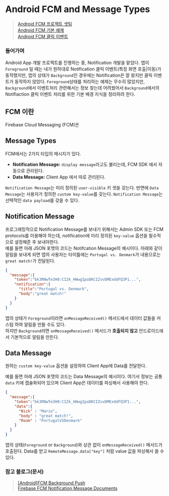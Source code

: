 # Android FCM and Message Types
> [Android FCM 프로젝트 셋팅](https://devgeek.tistory.com/5)</br>
> [Android FCM 기본 예제](https://devgeek.tistory.com/6)</br>
> [Android FCM 클릭 이벤트]()</br>

### 들어가며
Android App 개발 프로젝트를 진행하는 중, Notification 개발을 맡았다. 앱이 `Foreground` 일 때는 내가 원하대로 Notification 클릭 이벤트(특정 화면 호출|이동)가 동작했지만, 앱의 상태가 `Background`인 경우에는 Notification은 잘 왔지만 클릭 이벤트가 동작하지 않았다. `Foreground`상태를 처리하는 예제는 무수히 많았지만, `Background`에서 이벤트처리 관련해서는 정보 찾는데 어려웠어서 `Background`에서의 Notifiaction 클릭 이벤트 처리를 위한 기본 배경 지식을 정리하려 한다. 


## FCM 이란
<p>

Firebase Cloud Messaging (FCM)은 </br>

</p>

## Message Types
<p>

FCM에서는 2가지 타입의 메시지가 있다.
 - <strong>Notification Message:</strong>  `display message`라고도 불리는데, FCM SDK 에서 자동으로 관리된다.
 - <strong>Data Message:</strong> Client App 에서 따로 관리된다.

</p>
<p>

`Notification Message`는 미리 정의된 `user-visible` 키 셋을 갖는다. 반면에 `Data Message`는 사용자가 정의한 `custom key-value`를 갖는다. `Notification Message`는 선택적인 `data payload`를 갖을 수 있다. 

</p>

## Notification Message
<p>

프로그래밍적으로 Notification Message를 보내기 위해서는 Admin SDK 또는 FCM protocols를 이용해야 하는데, notification에 미리 정의된 `key-value` 옵션을 필수적으로 설정해준 후 보내야한다.</br>
예를 들면 아래 JSON 포맷의 코드는 Notifcation Message의 예시이다. 아래와 같이 알림을 보내게 되면 앱의 사용자는 타이틀에는 `Portugal vs. Denmark`가 내용으로는 `great match!`가 전달된다.

``` json
{
  "message":{
    "token":"bk3RNwTe3H0:CI2k_HHwgIpoDKCIZvvDMExUdFQ3P1...",
    "notification":{
      "title":"Portugal vs. Denmark",
      "body":"great match!"
    }
  }
}
```

</p>
<p>
 
앱의 상태가 `Foreground`이라면 `onMessageReceived()` 메서드에서 데이터 값들을 커스텀 하여 알림을 만들 수도 있다.</br>
하지만 `Background`라면 `onMessageReceived()` 메서드가 <strong>호출되지 않고</strong> 안드로이드에서 기본적으로 알림을 만든다.

</p>

## Data Message
<p>

원하는 `custom key-value` 옵션을 설정하여 Client App에 Data를 전달한다.</br>

예를 들면 아래 JSON 포맷의 코드는  Data Message의 예시이다. 여기서 정보는 공통 `data` 키에 캡슐화되어 있으며 Client App은 데이터를 파싱해서 사용해야 한다.

``` json
{
  "message":{
    "token":"bk3RNwTe3H0:CI2k_HHwgIpoDKCIZvvDMExUdFQ3P1...",
    "data":{
      "Nick" : "Mario",
      "body" : "great match!",
      "Room" : "PortugalVSDenmark"
    }
  }
}
```
</p>

<p>

앱의 상태(`Foreground` or `Background`)와 상관 없이 `onMessageReceived()` 메서드가 호출된다. Data를 받고 `RemoteMessage.data["key"]` 처럼 value 값을 파싱해서 쓸 수 있다.

</p>

### 참고 블로그(문서)
> [[Android]FCM Background Push ](https://solly29.github.io/android/Android-Firebase/)</br>
> [Firebase FCM Notification Message Documents](https://firebase.google.com/docs/cloud-messaging/concept-options#notifications)</br>
